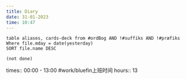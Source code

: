 ```yaml
---
title: Diary
date: 31-01-2023
time: 10:47
---
```


```dataview
table aliases, cards-deck from #ordBog AND !#suffiks AND !#præfiks Where file.mday = date(yesterday)
SORT file.name DESC
```

```tasks
(not done)
```

times:: 00:00 - 13:00 #work/bluefin上班时间 
hours:: 13